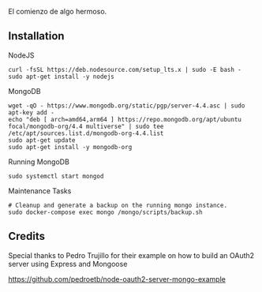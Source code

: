El comienzo de algo hermoso.

## Installation

NodeJS
```
curl -fsSL https://deb.nodesource.com/setup_lts.x | sudo -E bash -
sudo apt-get install -y nodejs
```

MongoDB
```
wget -qO - https://www.mongodb.org/static/pgp/server-4.4.asc | sudo apt-key add -
echo "deb [ arch=amd64,arm64 ] https://repo.mongodb.org/apt/ubuntu focal/mongodb-org/4.4 multiverse" | sudo tee /etc/apt/sources.list.d/mongodb-org-4.4.list
sudo apt-get update
sudo apt-get install -y mongodb-org
```

Running MongoDB
```
sudo systemctl start mongod
```

Maintenance Tasks
```
# Cleanup and generate a backup on the running mongo instance.
sudo docker-compose exec mongo /mongo/scripts/backup.sh
```

## Credits
Special thanks to Pedro Trujillo for their example on how to build an OAuth2 server using Express and Mongoose

https://github.com/pedroetb/node-oauth2-server-mongo-example
